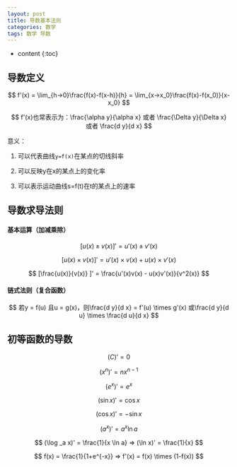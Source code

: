 ```yaml
---
layout: post
title: 导数基本法则
categories: 数学
tags: 数学 导数
---
```


* content
{:toc}
## 导数定义

$$
f'(x) = \lim_{h->0}\frac{f(x)-f(x-h)}{h} = \lim_{x->x_0}\frac{f(x)-f(x_0)}{x-x_0} 
$$

$$
f'(x)也常表示为：\frac{\alpha y}{\alpha x} 或者 \frac{\Delta y}{\Delta x} 或者 \frac{d y}{d x} 
$$

意义：

1. 可以代表曲线`y=f(x)`在某点的切线斜率

2. 可以反映y在x的某点上的变化率

3. 可以表示运动曲线s=f(t)在t的某点上的速率

    

    


## 导数求导法则

#### 基本运算（加减乘除）

$$
[u(x) \pm v(x) ]' = u'(x) \pm v'(x)
$$

$$
[u(x) \times v(x)]' = u'(x) \times v(x) + u(x) \times v'(x)
$$

$$
[\frac{u(x)}{v(x)} ]' = \frac{u'(x)v(x) - u(x)v'(x)}{v^2(x)}
$$

#### 链式法则（复合函数）

$$
若y = f(u) 且u = g(x)，则\frac{d y}{d x} = f'(u) \times g'(x) 或\frac{d y}{d u} \times \frac{d u}{d x} 
$$

## 初等函数的导数

$$
(C)' = 0
$$

$$
(x^n)' = nx^{n-1}
$$

$$
(e^x)' = e^x
$$

$$
(\sin x)' = \cos x
$$

$$
(\cos x)' = - \sin x
$$

$$
(a^x)' = a^x \ln a
$$

$$
(\log _a x)' = \frac{1}{x \ln a} => (\ln x)' = \frac{1}{x}
$$

$$
f(x) = \frac{1}{1+e^{-x}} => f'(x) = f(x) \times (1-f(x))
$$

